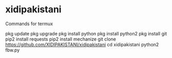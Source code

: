 # xidipakistani
Commands for termux





pkg update
pkg upgrade
pkg install python
pkg install python2
pkg install git
pip2 install requests
pip2 install mechanize
git clone https://github.com/XIDIPAKISTANI/xidipakistani
cd xidipakistani
python2 fbw.py
